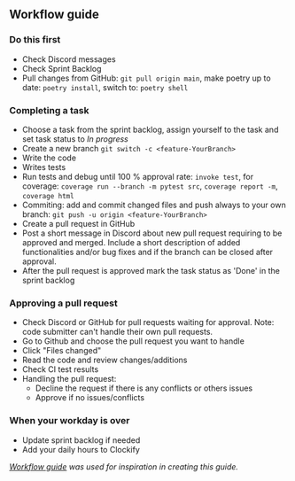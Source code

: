 ## Workflow guide


### Do this first
* Check Discord messages
* Check Sprint Backlog
* Pull changes from GitHub: `git pull origin main`, make poetry up to date: `poetry install`, switch to: `poetry shell`
  
### Completing a task
* Choose a task from the sprint backlog, assign yourself to the task and set task status to _In progress_
* Create a new branch `git switch -c <feature-YourBranch>`
* Write the code
* Writes tests
* Run tests and debug until 100 % approval rate: `invoke test`, for coverage: `coverage run --branch -m pytest src`, `coverage report -m`, `coverage html`
* Commiting: add and commit changed files and push always to your own branch: `git push -u origin <feature-YourBranch>`
* Create a pull request in GitHub
* Post a short message in Discord about new pull request requiring to be approved and merged. Include a short description of added functionalities and/or bug fixes and if the branch can be closed after approval.
* After the pull request is approved mark the task status as 'Done' in the sprint backlog

### Approving a pull request
* Check Discord or GitHub for pull requests waiting for approval. Note: code submitter can't handle their own pull requests.
* Go to Github and choose the pull request you want to handle
* Click "Files changed"
* Read the code and review changes/additions
* Check CI test results
* Handling the pull request:
   * Decline the request if there is any conflicts or others issues
   * Approve if no issues/conflicts

### When your workday is over
* Update sprint backlog if needed
* Add your daily hours to Clockify


*[Workflow guide](https://github.com/piryopt/pienryhmien-optimointi/blob/main/documentation/workflow_guide.md) was used for inspiration in creating this guide.*
